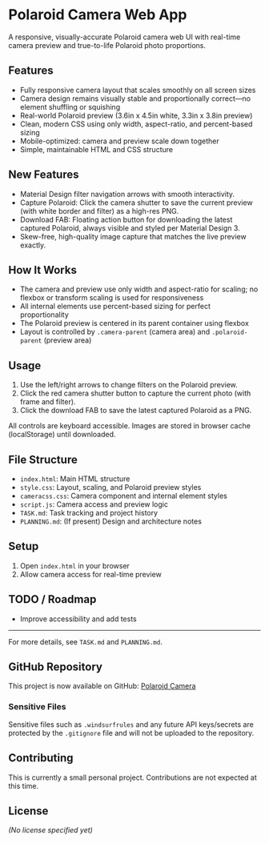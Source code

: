 # Polaroid Camera Web App

A responsive, visually-accurate Polaroid camera web UI with real-time camera preview and true-to-life Polaroid photo proportions.

## Features
- Fully responsive camera layout that scales smoothly on all screen sizes
- Camera design remains visually stable and proportionally correct—no element shuffling or squishing
- Real-world Polaroid preview (3.6in x 4.5in white, 3.3in x 3.8in preview)
- Clean, modern CSS using only width, aspect-ratio, and percent-based sizing
- Mobile-optimized: camera and preview scale down together
- Simple, maintainable HTML and CSS structure

## New Features
- Material Design filter navigation arrows with smooth interactivity.
- Capture Polaroid: Click the camera shutter to save the current preview (with white border and filter) as a high-res PNG.
- Download FAB: Floating action button for downloading the latest captured Polaroid, always visible and styled per Material Design 3.
- Skew-free, high-quality image capture that matches the live preview exactly.

## How It Works
- The camera and preview use only width and aspect-ratio for scaling; no flexbox or transform scaling is used for responsiveness
- All internal elements use percent-based sizing for perfect proportionality
- The Polaroid preview is centered in its parent container using flexbox
- Layout is controlled by `.camera-parent` (camera area) and `.polaroid-parent` (preview area)

## Usage
1. Use the left/right arrows to change filters on the Polaroid preview.
2. Click the red camera shutter button to capture the current photo (with frame and filter).
3. Click the download FAB to save the latest captured Polaroid as a PNG.

All controls are keyboard accessible. Images are stored in browser cache (localStorage) until downloaded.

## File Structure
- `index.html`: Main HTML structure
- `style.css`: Layout, scaling, and Polaroid preview styles
- `cameracss.css`: Camera component and internal element styles
- `script.js`: Camera access and preview logic
- `TASK.md`: Task tracking and project history
- `PLANNING.md`: (If present) Design and architecture notes

## Setup
1. Open `index.html` in your browser
2. Allow camera access for real-time preview

## TODO / Roadmap
- Improve accessibility and add tests

---

For more details, see `TASK.md` and `PLANNING.md`.

## GitHub Repository

This project is now available on GitHub: [Polaroid Camera](https://github.com/Shanmus4/Polaroid-Camera)

### Sensitive Files
Sensitive files such as `.windsurfrules` and any future API keys/secrets are protected by the `.gitignore` file and will not be uploaded to the repository.

## Contributing
This is currently a small personal project. Contributions are not expected at this time.

## License
*(No license specified yet)*
